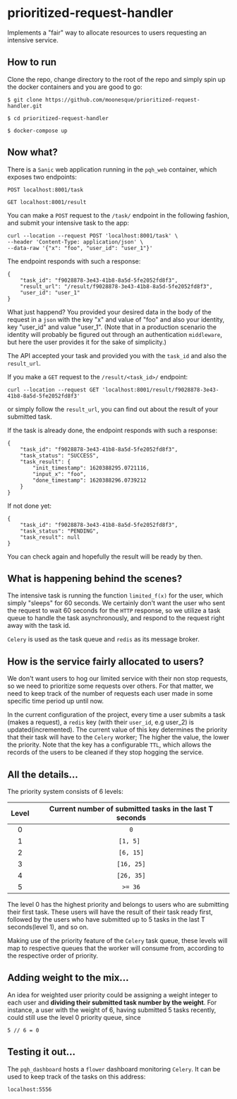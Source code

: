 # prioritized-request-handler
Implements a "fair" way to allocate resources to users requesting an intensive service.

## How to run
Clone the repo, change directory to the root of the repo and simply spin up the docker containers and you are good to go:
```
$ git clone https://github.com/moonesque/prioritized-request-handler.git

$ cd prioritized-request-handler

$ docker-compose up
```

## Now what?
There is a `Sanic` web application running in the `pqh_web` container, which exposes two endpoints:
```
POST localhost:8001/task

GET localhost:8001/result
```
You can make a `POST` request to the `/task/` endpoint in the following fashion, and submit your intensive task to the app:
```
curl --location --request POST 'localhost:8001/task' \
--header 'Content-Type: application/json' \
--data-raw '{"x": "foo", "user_id": "user_1"}'
```
The endpoint responds with such a response:
```
{
    "task_id": "f9028878-3e43-41b8-8a5d-5fe2052fd8f3",
    "result_url": "/result/f9028878-3e43-41b8-8a5d-5fe2052fd8f3",
    "user_id": "user_1"
}
```
What just happend? You provided your desired data in the body of the request in a `json` with the key "x" and value of "foo" and also your identity, key "user_id" and value "user_1". (Note that in a production scenario the identity will probably be figured out through an authentication `middleware`, but here the user provides it for the sake of simplicity.)

The API accepted your task and provided you with the `task_id` and also the `result_url`. 

If you make a `GET` request to the `/result/<task_id>/` endpoint:
```
curl --location --request GET 'localhost:8001/result/f9028878-3e43-41b8-8a5d-5fe2052fd8f3'
```
or simply follow the `result_url`, you can find out about the result of your submitted task. 

If the task is already done, the endpoint responds with such a response:

```
{
    "task_id": "f9028878-3e43-41b8-8a5d-5fe2052fd8f3",
    "task_status": "SUCCESS",
    "task_result": {
        "init_timestamp": 1620388295.0721116,
        "input_x": "foo",
        "done_timestamp": 1620388296.0739212
    }
}
```
If not done yet:
```
{
    "task_id": "f9028878-3e43-41b8-8a5d-5fe2052fd8f3",
    "task_status": "PENDING",
    "task_result": null
}
```

You can check again and hopefully the result will be ready by then.


## What is happening behind the scenes?
The intensive task is running the function `limited_f(x)` for the user, which simply "sleeps" for 60 seconds. 
We certainly don't want the user who sent the request to wait 60 seconds for the `HTTP` response, so we utilize a task queue to handle the task asynchronously, and respond to the request right away with the task id.

`Celery` is used as the task queue and `redis` as its message broker.

## How is the service fairly allocated to users?
We don't want users to hog our limited service with their non stop requests, so we need to prioritize some requests over others. For that matter, we need to keep track of the number of requests each user made in some specific time period up until now.

In the current configuration of the project, every time a user submits a task (makes a request), a `redis` key (with their `user_id`, e.g user_2) is updated(incremented). The current value of this key determines the priority that their task will have to the `Celery` worker; The higher the value, the lower the priority. Note that the key has a configurable `TTL`, which allows the records of the users to be cleaned if they stop hogging the service.

## All the details...
The priority system consists of 6 levels:

|Level  |Current number of submitted tasks in the last T seconds|
|:----: |:-----------------------------------------------------:|
|0      |`0`                                                      |
|1      |`[1, 5] `                                                |
|2      |`[6, 15]`                                                |
|3      |`[16, 25]`                                               |
|4      |`[26, 35]`                                               |
|5      | `>= 36`                                                 |


The level 0 has the highest priority and belongs to users who are submitting their first task. These users will have the result of their task ready first, followed by the users who have submitted up to 5 tasks in the last T seconds(level 1), and so on.

Making use of the priority feature of the `Celery` task queue, these levels will map to respective queues that the worker will consume from, according to the respective order of priority.

## Adding weight to the mix...
An idea for weighted user priority could be assigning a weight integer to each user and __dividing their submitted task number by the weight__. 
For instance, a user with the weight of 6, having submitted 5 tasks recently, could still use the level 0 priority queue, since
```
5 // 6 = 0
```

## Testing it out...
The `pqh_dashboard` hosts a `flower` dashboard monitoring `Celery`. It can be used to keep track of the tasks on this address:
```
localhost:5556
```

